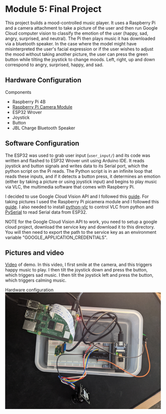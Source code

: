 # Module 5: Final Project

This project builds a mood-controlled music player. It uses a Raspberry Pi and a camera attachment to take a picture of the user 
and then run Google Cloud computer vision to classify the emotion of the user (happy, sad, angry, surprised, and neutral). The Pi then
plays music it has downloaded via a bluetooth speaker. In the case where the model might have misinterpreted the user's facial expression
or if the user wishes to adjust the mood without taking another picture, the user can press the green button while tilting the joystick
to change moods. Left, right, up and down correspond to angry, surprised, happy, and sad.

## Hardware Configuration
Components
- Raspberry Pi 4B
- [Raspberry Pi Camera Module](https://www.raspberrypi.org/products/camera-module-v2/)
- ESP32 Wrover
- Joystick
- Button
- JBL Charge Bluetooth Speaker

## Software Configuration
The ESP32 was used to grab user input (`user_input/`) and its code was written and flashed to ESP32 Wrover unit using Arduino IDE. 
It reads joystick and button signals and writes data to its Serial port, which the python script on the Pi reads. The Python script is in an infinite loop
that reads these inputs, and if it detects a button press, it determines an emotion (either by taking a picture or using joystick input)
and begins to play music via VLC, the multimedia software that comes with Raspberry Pi. 

I decided to use Google Cloud Vision API and I followed this [guide](https://cloud.google.com/vision/docs/detecting-faces#vision_face_detection-python).
For taking pictures I used the Raspberry Pi picamera module and I followed this [guide](https://projects.raspberrypi.org/en/projects/getting-started-with-picamera/).
I also needed to install [python-vlc](https://pypi.org/project/python-vlc/) to control VLC from python and [PySerial](https://pyserial.readthedocs.io/en/latest/)
to read Serial data from ESP32.

NOTE for the Google Cloud Vision API to work, you need to setup a google cloud project, download the service key and download it to this directory. You 
will then need to export the path to the service key as an environment variable "GOOGLE_APPLICATION_CREDENTIALS".

## Pictures and video
[Video](https://youtu.be/ZUFFgDoTyWA) of demo.
In this video, I first smile at the camera, and this triggers happy music to play. I then tilt the joystick down and press the button, which triggers
sad music. I then tilt the joystick left and press the button, which triggers calming music.

Hardware configuration
![Hardware](Hardware.jpg)
